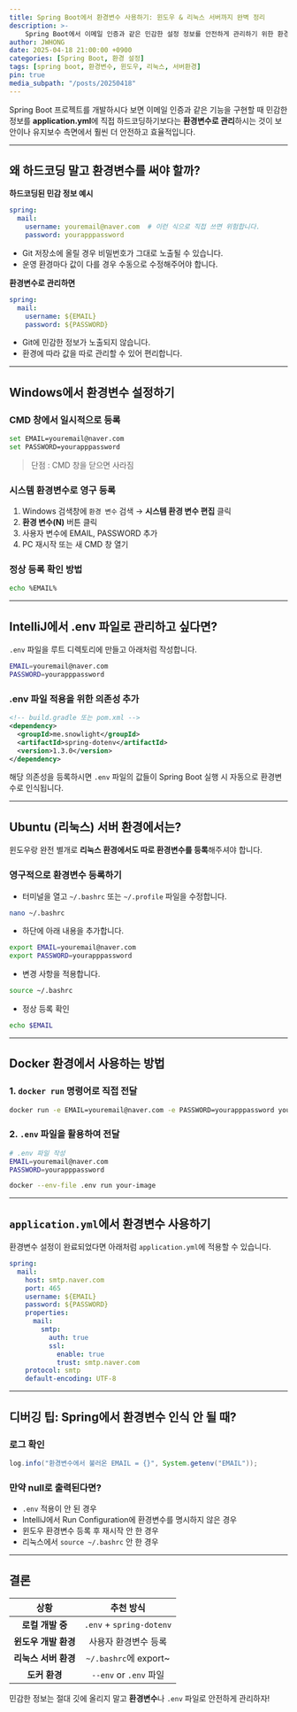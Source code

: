 ```yaml
---
title: Spring Boot에서 환경변수 사용하기: 윈도우 & 리눅스 서버까지 완벽 정리
description: >-
    Spring Boot에서 이메일 인증과 같은 민감한 설정 정보를 안전하게 관리하기 위한 환경변수 설정 방법을 윈도우, 리눅스, Docker 환경까지 상세히 정리한 글입니다.
author: JWHONG
date: 2025-04-18 21:00:00 +0900
categories: [Spring Boot, 환경 설정]
tags: [spring boot, 환경변수, 윈도우, 리눅스, 서버환경]
pin: true
media_subpath: "/posts/20250418"
---
```


Spring Boot 프로젝트를 개발하시다 보면 이메일 인증과 같은 기능을 구현할 때 민감한 정보를 **application.yml**에 직접 하드코딩하기보다는 **환경변수로 관리**하시는 것이 보안이나 유지보수 측면에서 훨씬 더 안전하고 효율적입니다.

---

## 왜 하드코딩 말고 환경변수를 써야 할까?

**하드코딩된 민감 정보 예시**

```yaml
spring:
  mail:
    username: youremail@naver.com  # 이런 식으로 직접 쓰면 위험합니다.
    password: yourapppassword
```

- Git 저장소에 올릴 경우 비밀번호가 그대로 노출될 수 있습니다.
- 운영 환경마다 값이 다를 경우 수동으로 수정해주어야 합니다.

**환경변수로 관리하면**

```yaml
spring:
  mail:
    username: ${EMAIL}
    password: ${PASSWORD}
```

- Git에 민감한 정보가 노출되지 않습니다.
- 환경에 따라 값을 따로 관리할 수 있어 편리합니다.

---

## Windows에서 환경변수 설정하기

### CMD 창에서 일시적으로 등록

```bash
set EMAIL=youremail@naver.com
set PASSWORD=yourapppassword
```
> 단점 : CMD 창을 닫으면 사라짐

### 시스템 환경변수로 영구 등록

1. Windows 검색창에 `환경 변수` 검색 &rarr; **시스템 환경 변수 편집** 클릭
2. **환경 변수(N)** 버튼 클릭
3. 사용자 변수에 EMAIL, PASSWORD 추가
4. PC 재시작 또는 새 CMD 창 열기

### 정상 등록 확인 방법

```bash
echo %EMAIL%
```

--- 

## IntelliJ에서 .env 파일로 관리하고 싶다면?

`.env` 파일을 루트 디렉토리에 만들고 아래처럼 작성합니다.

```bash
EMAIL=youremail@naver.com
PASSWORD=yourapppassword
```

### .env 파일 적용을 위한 의존성 추가

```xml
<!-- build.gradle 또는 pom.xml -->
<dependency>
  <groupId>me.snowlight</groupId>
  <artifactId>spring-dotenv</artifactId>
  <version>1.3.0</version>
</dependency>
```

해당 의존성을 등록하시면 `.env` 파일의 값들이 Spring Boot 실행 시 자동으로 환경변수로 인식됩니다.

---

## Ubuntu (리눅스) 서버 환경에서는?

윈도우랑 완전 별개로 **리눅스 환경에서도 따로 환경변수를 등록**해주셔야 합니다.

### 영구적으로 환경변수 등록하기

- 터미널을 열고 `~/.bashrc` 또는 `~/.profile` 파일을 수정합니다.

```bash
nano ~/.bashrc
```

- 하단에 아래 내용을 추가합니다.

```bash
export EMAIL=youremail@naver.com
export PASSWORD=yourapppassword
```

- 변경 사항을 적용합니다.

```bash
source ~/.bashrc
```

- 정상 등록 확인

```bash
echo $EMAIL
```

--- 

## Docker 환경에서 사용하는 방법

### 1. `docker run` 명령어로 직접 전달

```bash
docker run -e EMAIL=youremail@naver.com -e PASSWORD=yourapppassword your-image
```

### 2. `.env` 파일을 활용하여 전달

```bash
# .env 파일 작성
EMAIL=youremail@naver.com
PASSWORD=yourapppassword
```
```bash
docker --env-file .env run your-image
```

---

## `application.yml`에서 환경변수 사용하기

환경변수 설정이 완료되었다면 아래처럼 `application.yml`에 적용할 수 있습니다.

```yaml
spring:
  mail:
    host: smtp.naver.com
    port: 465
    username: ${EMAIL}
    password: ${PASSWORD}
    properties:
      mail:
        smtp:
          auth: true
          ssl:
            enable: true
            trust: smtp.naver.com
    protocol: smtp
    default-encoding: UTF-8
```

---

## 디버깅 팁: Spring에서 환경변수 인식 안 될 때?

### 로그 확인

```java
log.info("환경변수에서 불러온 EMAIL = {}", System.getenv("EMAIL"));
```

### 만약 null로 출력된다면?

- `.env` 적용이 안 된 경우
- IntelliJ에서 Run Configuration에 환경변수를 명시하지 않은 경우
- 윈도우 환경변수 등록 후 재시작 안 한 경우
- 리눅스에서 `source ~/.bashrc` 안 한 경우

---

## 결론

|**상황**|**추천 방식**|
|:---:|:---:|
|**로컬 개발 중**|`.env` + `spring-dotenv`|
|**윈도우 개발 환경**|사용자 환경변수 등록|
|**리눅스 서버 환경**|`~/.bashrc`에 export~|
|**도커 환경**|`--env` or `.env` 파일|

민감한 정보는 절대 깃에 올리지 말고 **환경변수**나 `.env` 파일로 안전하게 관리하자!